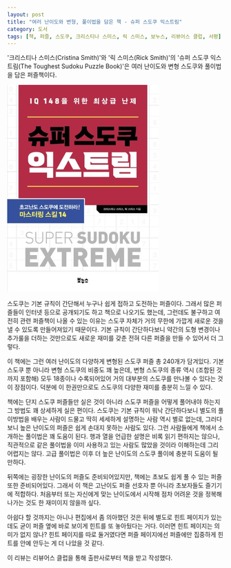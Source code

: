 ```yaml
---
layout: post
title: "여러 난이도와 변형, 풀이법을 담은 책 - 슈퍼 스도쿠 익스트림"
category: 도서
tags: [책, 퍼즐, 스도쿠, 크리스티나 스미스, 릭 스미스, 보누스, 리뷰어스 클럽, 서평]
---
```


'크리스티나 스미스(Cristina Smith)'와
'릭 스미스(Rick Smith)'의
'슈퍼 스도쿠 익스트림(The Toughest Sudoku Puzzle Book)'은
여러 난이도와 변형 스도쿠와 풀이법을 담은 퍼즐책이다.

![표지](/images/book/the-toughest-sudoku-puzzle-book-h480.jpg)

스도쿠는 기본 규칙이 간단해서 누구나 쉽게 접하고 도전하는 퍼즐이다.
그래서 많은 퍼즐들이 인터넷 등으로 공개되기도 하고 책으로 나오기도 했는데,
그런데도 불구하고 여전히 관련 퍼즐책이 나올 수 있는 이유는
스도쿠 자체가 거의 무한에 가깝게 새로운 것을 낼 수 있도록 만들어져있기 때문이다.
기본 규칙이 간단하다보니 약간의 도형 변경이나 추가룰을 더하는 것만으로도
새로운 재미를 갖춘 전혀 다른 퍼즐을 만들 수 있어서 더 그렇다.

이 책에는 그런 여러 난이도의 다양하게 변형된 스도쿠 퍼즐 총 240개가 담겨있다.
기본 스도쿠 뿐 아니라 변형 스도쿠의 비중도 꽤 높은데,
변형 스도쿠의 종류 역시 (조합된 것까지 포함해) 모두 18종이나 수록되어있어
거의 대부분의 스도쿠를 만나볼 수 있다는 것이 장점이다.
덕분에 이 한권만으로도 스도쿠의 다양한 재미를 충분히 느낄 수 있다.

책에는 단지 스도쿠 퍼즐들만 실은 것이 아니라
스도쿠 퍼즐을 어떻게 풀어내야 하는지 그 방법도 꽤 상세하게 실은 편이다.
스도쿠는 기본 규칙이 워낙 간단하다보니 별도의 풀이방법을 배우는 사람이 드물고
딱히 세세하게 설명하는 사람 역시 별로 없는데,
그러다보니 높은 난이도의 퍼즐은 쉽게 손대지 못하는 사람도 있다.
그런 사람들에게 책에서 소개하는 풀이법은 꽤 도움이 된다.
행과 열을 언급한 설명은 비록 읽기 편하지는 않으나,
직관적으로 같은 풀이법을 이미 사용하고 있는 사람도 많았을 것이라 이해하는데 그리 어렵지는 않다.
고급 풀이법은 이후 더 높은 난이도의 스도쿠 풀이에 충분히 도움이 될 만하다.

뒤쪽에는 굉장한 난이도의 퍼즐도 준비되어있지만,
책에는 초보도 쉽게 풀 수 있는 퍼즐 또한 준비되어있다.
그래서 이 책은 고난이도 퍼즐 선호자 뿐 아니라 초보자들도 즐기기에 적합하다.
처음부터 또는 자신에게 맞는 난이도에서 시작해 점차 어려운 것을 정복해 나가는 것도 한 재미이지 않을까 싶다.

아쉽다 할 것까지는 아니나 편집에서 좀 의아했던 것은
뒤에 별도로 힌트 페이지가 있는데도
굳이 퍼즐 옆에 바로 보이게 힌트를 또 놓아뒀다는 거다.
이러면 힌트 페이지는 의미가 없지 않나?
힌트 페이지를 따로 둘거였다면 퍼즐 페이지에선 퍼즐에만 집중하게 힌트를 안예 안두는 게 더 나았을 것 같다.



<div class="im im-info">
이 리뷰는 리뷰어스 클럽을 통해 출판사로부터 책을 받고 작성했다.
</div>
